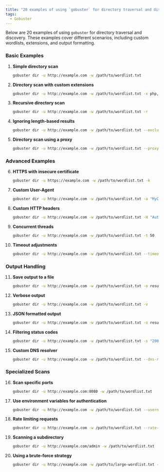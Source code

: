 ```yaml
---
title: "20 examples of using `gobuster` for directory traversal and discovery"
tags:
  - Gobuster
---
```


Below are 20 examples of using `gobuster` for directory traversal and discovery. These examples cover different scenarios, including custom wordlists, extensions, and output formatting.

### Basic Examples
1. **Simple directory scan**
   ```bash
   gobuster dir -u http://example.com -w /path/to/wordlist.txt
   ```

2. **Directory scan with custom extensions**
   ```bash
   gobuster dir -u http://example.com -w /path/to/wordlist.txt -x php,html,js
   ```

3. **Recursive directory scan**
   ```bash
   gobuster dir -u http://example.com -w /path/to/wordlist.txt -r
   ```

4. **Ignoring length-based results**
   ```bash
   gobuster dir -u http://example.com -w /path/to/wordlist.txt --exclude-length 0
   ```

5. **Directory scan using a proxy**
   ```bash
   gobuster dir -u http://example.com -w /path/to/wordlist.txt --proxy http://127.0.0.1:8080
   ```

### Advanced Examples
6. **HTTPS with insecure certificate**
   ```bash
   gobuster dir -u https://example.com -w /path/to/wordlist.txt -k
   ```

7. **Custom User-Agent**
   ```bash
   gobuster dir -u http://example.com -w /path/to/wordlist.txt -a "MyCustomAgent/1.0"
   ```

8. **Custom HTTP headers**
   ```bash
   gobuster dir -u http://example.com -w /path/to/wordlist.txt -H "Authorization: Bearer TOKEN"
   ```

9. **Concurrent threads**
   ```bash
   gobuster dir -u http://example.com -w /path/to/wordlist.txt -t 50
   ```

10. **Timeout adjustments**
    ```bash
    gobuster dir -u http://example.com -w /path/to/wordlist.txt --timeout 10s
    ```

### Output Handling
11. **Save output to a file**
    ```bash
    gobuster dir -u http://example.com -w /path/to/wordlist.txt -o results.txt
    ```

12. **Verbose output**
    ```bash
    gobuster dir -u http://example.com -w /path/to/wordlist.txt -v
    ```

13. **JSON formatted output**
    ```bash
    gobuster dir -u http://example.com -w /path/to/wordlist.txt -o results.json -z
    ```

14. **Filtering status codes**
    ```bash
    gobuster dir -u http://example.com -w /path/to/wordlist.txt -s "200,204,301"
    ```

15. **Custom DNS resolver**
    ```bash
    gobuster dir -u http://example.com -w /path/to/wordlist.txt --dns-resolver 1.1.1.1
    ```

### Specialized Scans
16. **Scan specific ports**
    ```bash
    gobuster dir -u http://example.com:8080 -w /path/to/wordlist.txt
    ```

17. **Use environment variables for authentication**
    ```bash
    gobuster dir -u http://example.com -w /path/to/wordlist.txt --username $USERNAME --password $PASSWORD
    ```

18. **Rate limiting requests**
    ```bash
    gobuster dir -u http://example.com -w /path/to/wordlist.txt --rate-limit 2
    ```

19. **Scanning a subdirectory**
    ```bash
    gobuster dir -u http://example.com/admin -w /path/to/wordlist.txt
    ```

20. **Using a brute-force strategy**
    ```bash
    gobuster dir -u http://example.com -w /path/to/large-wordlist.txt --wildcard
    ```

